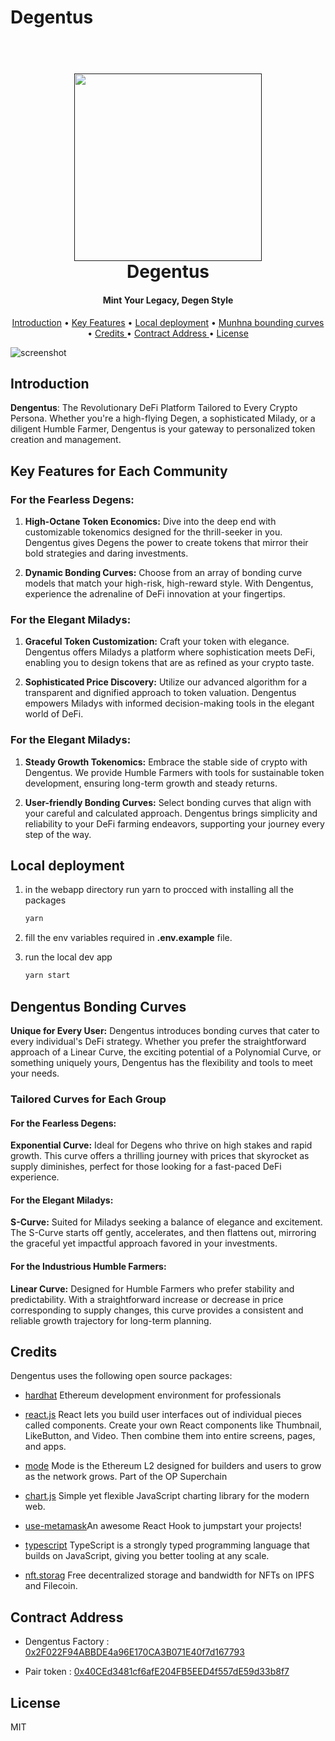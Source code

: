 # Degentus
 

  
  
<h1 align="center">
  <br>
  <a href=""><img src="https://blogger.googleusercontent.com/img/b/R29vZ2xl/AVvXsEhGQGa3WwNoP4h6lWyYN6Kg5WpuP6eljeAXc86pnOBNN_2ykXWSw9RWaILmwnU9ekZKWSPTJe7B19jGuwmt0EjAm5rWPr-OBOVwqGv2g2W8Cx3X6NWVU4WcZ0h_Rr-pla_PoYAfhH1gHyTMzI8UjE9K5Sd2lWjDiJVlo4gqdWf9-qo8ivxo9shlBUkMpck/s945/paper22.png" width="300"></a>
  <br>
  Degentus 
  <br>
</h1>

<h4 align="center"> Mint Your Legacy, Degen Style </h4>

<p align="center">
  <a href="#introduction">Introduction</a> •
  <a href="#key-features">Key Features</a> •
  <a href="#local-deployment">Local deployment</a> •
  <a href="#munhna-bounding-curves">Munhna bounding curves</a> •
  <a href="#credits ">Credits </a> •
  <a href="#contract-address ">Contract Address  </a> •
  <a href="#license">License</a>
</p>

![screenshot](https://blogger.googleusercontent.com/img/b/R29vZ2xl/AVvXsEhRYTs0KxaDu0cqfteURURjpghfrJNZ98oHUzSj_4LuLTG5zy795CHGB2q_B-cM0i2jChIZAOV7WIFQJQgBb3uGlG_R-3zEDDrX9JyJiGRJytdiodPZJjPbIbenQOuuRfWJmArhywMk0CEIkr1QODaM_8QQK4hSpQUhtbX_x7qzOd7_oFMhlep9eCWsLnA/s1000/Untitled-11.png)


## Introduction 

**Dengentus**: The Revolutionary DeFi Platform Tailored to Every Crypto Persona. Whether you're a high-flying Degen, a sophisticated Milady, or a diligent Humble Farmer, Dengentus is your gateway to personalized token creation and management.

## Key Features for Each Community

### For the Fearless Degens:


1. **High-Octane Token Economics:** Dive into the deep end with customizable tokenomics designed for the thrill-seeker in you. Dengentus gives Degens the power to create tokens that mirror their bold strategies and daring investments.

2. **Dynamic Bonding Curves:** Choose from an array of bonding curve models that match your high-risk, high-reward style. With Dengentus, experience the adrenaline of DeFi innovation at your fingertips.

### For the Elegant Miladys:


1. **Graceful Token Customization:** Craft your token with elegance. Dengentus offers Miladys a platform where sophistication meets DeFi, enabling you to design tokens that are as refined as your crypto taste.

2. **Sophisticated Price Discovery:** Utilize our advanced algorithm for a transparent and dignified approach to token valuation. Dengentus empowers Miladys with informed decision-making tools in the elegant world of DeFi.

### For the Elegant Miladys:


1. **Steady Growth Tokenomics:** Embrace the stable side of crypto with Dengentus. We provide Humble Farmers with tools for sustainable token development, ensuring long-term growth and steady returns.

2. **User-friendly Bonding Curves:** Select bonding curves that align with your careful and calculated approach. Dengentus brings simplicity and reliability to your DeFi farming endeavors, supporting your journey every step of the way.




## Local deployment

1. in the webapp directory run yarn to procced with installing all the packages

    ```bash
    yarn 
    ```

2. fill the env variables required in **.env.example** file. 
3. run the local dev app

    ```bash
    yarn start 
    ```

## Dengentus Bonding Curves

**Unique for Every User:** Dengentus introduces bonding curves that cater to every individual's DeFi strategy. Whether you prefer the straightforward approach of a Linear Curve, the exciting potential of a Polynomial Curve, or something uniquely yours, Dengentus has the flexibility and tools to meet your needs.

### Tailored Curves for Each Group

#### For the Fearless Degens:

**Exponential Curve:** Ideal for Degens who thrive on high stakes and rapid growth. This curve offers a thrilling journey with prices that skyrocket as supply diminishes, perfect for those looking for a fast-paced DeFi experience.

#### For the Elegant Miladys:
**S-Curve:** Suited for Miladys seeking a balance of elegance and excitement. The S-Curve starts off gently, accelerates, and then flattens out, mirroring the graceful yet impactful approach favored in your investments.

#### For the Industrious Humble Farmers:
**Linear Curve:** Designed for Humble Farmers who prefer stability and predictability. With a straightforward increase or decrease in price corresponding to supply changes, this curve provides a consistent and reliable growth trajectory for long-term planning.



## Credits

Dengentus uses the following open source packages:

- [hardhat](https://hardhat.org/) Ethereum development environment for professionals


- [react.js](https://react.dev/) React lets you build user interfaces out of individual pieces called components. Create your own React components like Thumbnail, LikeButton, and Video. Then combine them into entire screens, pages, and apps.
- [mode](https://www.mode.network/) Mode is the Ethereum L2 designed for builders and users to grow as the network grows. Part of the OP Superchain


- [chart.js](https://www.chartjs.org/) Simple yet flexible JavaScript charting library for the modern web.


- [use-metamask](https://github.com/mdtanrikulu/use-metamask)An awesome React Hook to jumpstart your projects!


- [typescript](https://www.typescriptlang.org/) TypeScript is a strongly typed programming language that builds on JavaScript, giving you better tooling at any scale.

- [nft.storag](https://nft.storage/) Free decentralized storage and bandwidth for NFTs on  IPFS and  Filecoin.

## Contract Address 

- Dengentus Factory  : [0x2F022F94ABBDE4a96E170CA3B071E40f7d167793](https://sepolia.explorer.mode.network/address/0x2F022F94ABBDE4a96E170CA3B071E40f7d167793)

- Pair token  : [0x40CEd3481cf6afE204FB5EED4f557dE59d33b8f7](https://sepolia.explorer.mode.network/address/0x40CEd3481cf6afE204FB5EED4f557dE59d33b8f7)




## License

MIT
